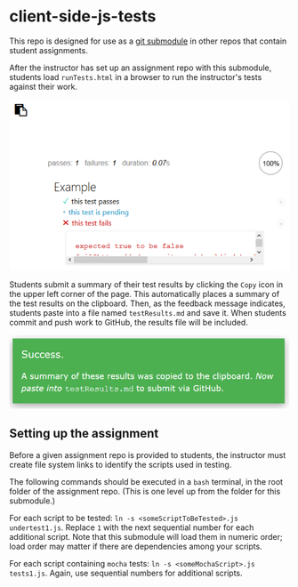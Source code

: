 # client-side-js-tests

This repo is designed for use as a [git submodule](https://git-scm.com/book/en/v2/Git-Tools-Submodules) in other repos that contain student assignments.

After the instructor has set up an assignment repo with this submodule, students load `runTests.html` in a browser to run the instructor's tests against their work.

![Test results](./runTests.png)

Students submit a summary of their test results by clicking the `Copy` icon in the upper left corner of the page. This automatically places a summary of the test results on the clipboard. Then, as the feedback message indicates, students paste into a file named `testResults.md` and save it. When students commit and push work to GitHub, the results file will be included.

![Autocopy success message](./autoCopy.png)

## Setting up the assignment

Before a given assignment repo is provided to students, the instructor must create file system links to identify the scripts used in testing.

The following commands should be executed in a `bash` terminal, in the root folder of the assignment repo. (This is one level up from the folder for this submodule.)

For each script to be tested: `ln -s <someScriptToBeTested>.js undertest1.js`. Replace `1` with the next sequential number for each additional script. Note that this submodule will load them in numeric order; load order may matter if there are dependencies among your scripts.

For each script containing `mocha` tests: `ln -s <someMochaScript>.js tests1.js`. Again, use sequential numbers for additional scripts.
